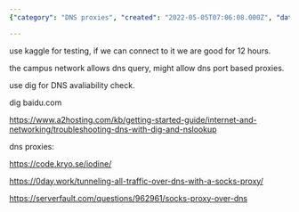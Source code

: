 ```yaml
---
{"category": "DNS proxies", "created": "2022-05-05T07:06:08.000Z", "date": "2022-05-05 07:06:08", "description": "This article discusses the use of DNS proxies to bypass campus network restrictions. It introduces tools such as Kaggle and dig for testing connectivity and provides examples of potential DNS proxy solutions. Additionally, it offers troubleshooting resources to help users resolve any issues they may encounter.", "modified": "2022-08-18T14:43:16.642Z", "tags": ["network", "network avalibility", "online", "白嫖"], "title": "DNS Proxy for Campus Network"}

---
```


use kaggle for testing, if we can connect to it we are good for 12 hours.

the campus network allows dns query, might allow dns port based proxies.

use dig for DNS avaliability check.

dig baidu.com

https://www.a2hosting.com/kb/getting-started-guide/internet-and-networking/troubleshooting-dns-with-dig-and-nslookup

dns proxies:

https://code.kryo.se/iodine/

https://0day.work/tunneling-all-traffic-over-dns-with-a-socks-proxy/

https://serverfault.com/questions/962961/socks-proxy-over-dns
